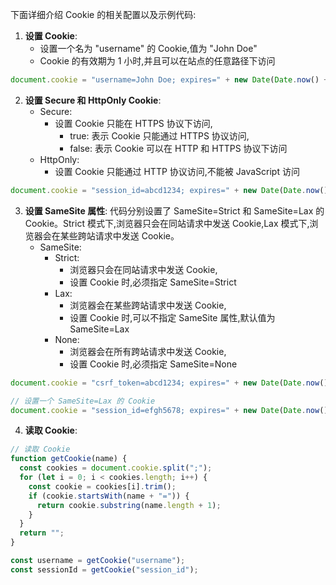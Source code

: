 下面详细介绍 Cookie 的相关配置以及示例代码:
1. **设置 Cookie**:
   - 设置一个名为 "username" 的 Cookie,值为 "John Doe"
   - Cookie 的有效期为 1 小时,并且可以在站点的任意路径下访问
```javascript
document.cookie = "username=John Doe; expires=" + new Date(Date.now() +1000*60*60*24*365).toUTCString() + "; path=/";
```
2. **设置 Secure 和 HttpOnly Cookie**:
   - Secure: 
     - 设置 Cookie 只能在 HTTPS 协议下访问,
       - true: 表示 Cookie 只能通过 HTTPS 协议访问,
       - false: 表示 Cookie 可以在 HTTP 和 HTTPS 协议下访问
   - HttpOnly:
     -  设置 Cookie 只能通过 HTTP 协议访问,不能被 JavaScript 访问
```javascript
document.cookie = "session_id=abcd1234; expires=" + new Date(Date.now() + 86400000).toUTCString() + "; path=/; secure; HttpOnly";
```


3. **设置 SameSite 属性**:
    代码分别设置了 SameSite=Strict 和 SameSite=Lax 的 Cookie。Strict 模式下,浏览器只会在同站请求中发送 Cookie,Lax 模式下,浏览器会在某些跨站请求中发送 Cookie。
    - SameSite:
      - Strict: 
        - 浏览器只会在同站请求中发送 Cookie,
        - 设置 Cookie 时,必须指定 SameSite=Strict
      - Lax:
        - 浏览器会在某些跨站请求中发送 Cookie,
        - 设置 Cookie 时,可以不指定 SameSite 属性,默认值为 SameSite=Lax
      - None:
        - 浏览器会在所有跨站请求中发送 Cookie,
        - 设置 Cookie 时,必须指定 SameSite=None
  
```javascript
document.cookie = "csrf_token=abcd1234; expires=" + new Date(Date.now() + 86400000).toUTCString() + "; path=/; SameSite=Strict";

// 设置一个 SameSite=Lax 的 Cookie
document.cookie = "session_id=efgh5678; expires=" + new Date(Date.now() + 86400000).toUTCString() + "; path=/; SameSite=Lax";
```


4. **读取 Cookie**:
   
```javascript
// 读取 Cookie
function getCookie(name) {
  const cookies = document.cookie.split(";");
  for (let i = 0; i < cookies.length; i++) {
    const cookie = cookies[i].trim();
    if (cookie.startsWith(name + "=")) {
      return cookie.substring(name.length + 1);
    }
  }
  return "";
}

const username = getCookie("username");
const sessionId = getCookie("session_id");
```